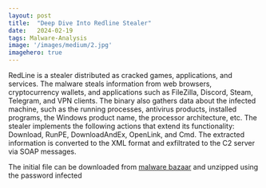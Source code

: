 ```yaml
---
layout:	post
title:	"Deep Dive Into Redline Stealer"
date:	2024-02-19
tags: Malware-Analysis
image: '/images/medium/2.jpg'
imagehero: true
---
```


RedLine is a stealer distributed as cracked games, applications, and services. The malware steals information from web browsers, cryptocurrency wallets, and applications such as FileZilla, Discord, Steam, Telegram, and VPN clients. The binary also gathers data about the infected machine, such as the running processes, antivirus products, installed programs, the Windows product name, the processor architecture, etc. The stealer implements the following actions that extend its functionality: Download, RunPE, DownloadAndEx, OpenLink, and Cmd. The extracted information is converted to the XML format and exfiltrated to the C2 server via SOAP messages.

The initial file can be downloaded from [malware bazaar](https://bazaar.abuse.ch/sample/3086ac8861aaccdf3dc45f3b1380b6cd70169c7d9fc16f098f5a1d08736fed61/) and unzipped using the password infected

